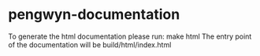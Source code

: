 pengwyn-documentation
=====================
To generate the html documentation please run:
make html
The entry point of the documentation will be build/html/index.html
